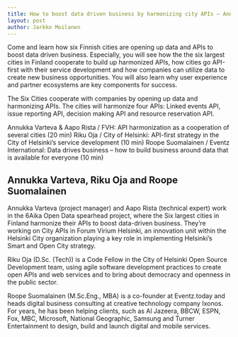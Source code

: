 ```yaml
---
title: How to boost data driven business by harmonizing city APIs – Annukka Varteva
layout: post
author: Jarkko Moilanen
---
```


Come and learn how six Finnish cities are opening up data and APIs to boost data driven business. Especially, you will see how the the six largest cities in Finland cooperate to build up harmonized APIs, how cities go API-first with their service development and how companies can utilize data to create new business opportunities. You will also learn why user experience and partner ecosystems are key components for success.

The Six Cities cooperate with companies by opening up data and harmonizing APIs. The cities will harmonize four APIs: Linked events API, issue reporting API, decision making API and resource reservation API.

Annukka Varteva & Aapo Rista / FVH: API harmonization as a cooperation of several cities (20 min)
Riku Oja / City of Helsinki: API-first strategy in the City of Helsinki’s service development (10 min)
Roope Suomalainen / Eventz International: Data drives business – how to build business around data that is available for everyone (10 min)

## Annukka Varteva, Riku Oja and Roope Suomalainen

Annukka Varteva (project manager) and Aapo Rista (technical expert) work in the 6Aika Open Data spearhead project, where the Six largest cities in Finland harmonize their APIs to boost data-driven business. They’re working on City APIs in Forum Virium Helsinki, an innovation unit within the Helsinki City organization playing a key role in implementing Helsinki’s Smart and Open City strategy.

Riku Oja (D.Sc. (Tech)) is a Code Fellow in the City of Helsinki Open Source Development team, using agile software development practices to create ​open APIs and web services and to bring about democracy and openness in the public sector.

Roope Suomalainen (M.Sc.Eng., MBA) is a co-founder at Eventz.today and heads digital business consulting at creative technology company Ixonos. For years, he has been helping clients, such as Al Jazeera, BBCW, ESPN, Fox, MBC, Microsoft, National Geographic, Samsung and Turner Entertainment to design, build and launch digital and mobile services.
